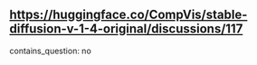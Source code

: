 ## https://huggingface.co/CompVis/stable-diffusion-v-1-4-original/discussions/117

contains_question: no